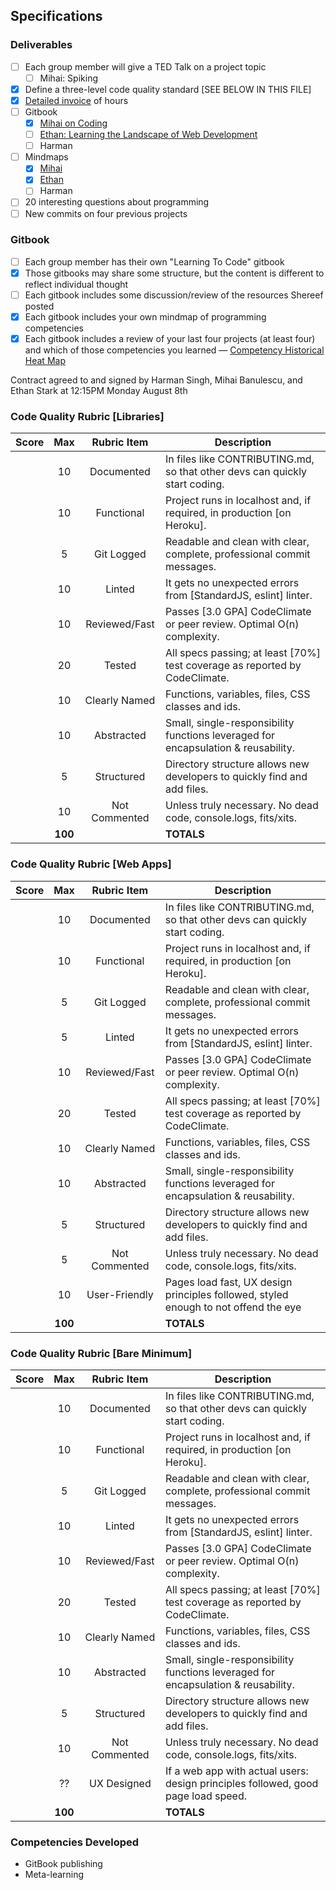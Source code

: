## Specifications

### Deliverables
- [ ] Each group member will give a TED Talk on a project topic
  - [ ] Mihai: Spiking
- [x] Define a three-level code quality standard [SEE BELOW IN THIS FILE]
- [x] [Detailed invoice](https://docs.google.com/spreadsheets/d/1GxSXhguI27apeWIzUFp_2f_T2xOPUWv5h-ry6RQvvoU/edit#gid=0) of hours
- [ ] Gitbook
  - [x] [Mihai on Coding](https://bluemihai.gitbooks.io/mihai-on-coding/content/)
  - [ ] [Ethan: Learning the Landscape of Web Development](https://ethanjstark.gitbooks.io/landscape-of-web/content)
  - [ ] Harman
- [ ] Mindmaps
  - [x] [Mihai](https://www.mindmeister.com/739674955/dev-competencies)
  - [x] [Ethan](https://www.mindmeister.com/739680916/competencies)
  - [ ] Harman
- [ ] 20 interesting questions about programming
- [ ] New commits on four previous projects 

### Gitbook 
- [ ] Each group member has their own "Learning To Code" gitbook
- [x] Those gitbooks may share some structure, but the content is different to reflect individual thought
- [ ] Each gitbook includes some discussion/review of the resources Shereef posted
- [x] Each gitbook includes your own mindmap of programming competencies
- [x] Each gitbook includes a review of your last four projects (at least four) and which of those 
competencies you learned — [Competency Historical Heat Map](https://docs.google.com/spreadsheets/d/1bzi_8tOLrB18tIr21_7JSo9g5-x8x4KiticBPKWFVr0/edit#gid=0)

Contract agreed to and signed by Harman Singh, Mihai Banulescu, and Ethan Stark at 12:15PM Monday August 8th

### Code Quality Rubric [Libraries]

| Score | Max     | Rubric Item  | Description                                                                        |
|-------|:-------:|:------------:|------------------------------------------------------------------------------------|
|       | 10      | Documented   | In files like CONTRIBUTING.md, so that other devs can quickly start coding.        |
|       | 10      | Functional   | Project runs in localhost and, if required, in production [on Heroku].             |
|       | 5       | Git Logged   | Readable and clean with clear, complete, professional commit messages.             |
|       | 10      | Linted       | It gets no unexpected errors from [StandardJS, eslint] linter.                     |
|       | 10      | Reviewed/Fast| Passes [3.0 GPA] CodeClimate or peer review. Optimal O(n) complexity.              |
|       | 20      | Tested       | All specs passing; at least [70%] test coverage as reported by CodeClimate.        |
|       | 10      | Clearly Named| Functions, variables, files, CSS classes and ids.                                  |
|       | 10      | Abstracted   | Small, single-responsibility functions leveraged for encapsulation & reusability.  |
|       | 5       | Structured   | Directory structure allows new developers to quickly find and add files.           |
|       | 10      | Not Commented| Unless truly necessary. No dead code, console.logs, fits/xits.                     |
|       |<b>100</b>|              | <b>TOTALS</b>                                                                     |


### Code Quality Rubric [Web Apps]

| Score | Max     | Rubric Item  | Description                                                                        |
|-------|:-------:|:------------:|------------------------------------------------------------------------------------|
|       | 10      | Documented   | In files like CONTRIBUTING.md, so that other devs can quickly start coding.        |
|       | 10      | Functional   | Project runs in localhost and, if required, in production [on Heroku].             |
|       | 5       | Git Logged   | Readable and clean with clear, complete, professional commit messages.             |
|       | 5       | Linted       | It gets no unexpected errors from [StandardJS, eslint] linter.                     |
|       | 10      | Reviewed/Fast| Passes [3.0 GPA] CodeClimate or peer review. Optimal O(n) complexity.              |
|       | 20      | Tested       | All specs passing; at least [70%] test coverage as reported by CodeClimate.        |
|       | 10      | Clearly Named| Functions, variables, files, CSS classes and ids.                                  |
|       | 10      | Abstracted   | Small, single-responsibility functions leveraged for encapsulation & reusability.  |
|       | 5       | Structured   | Directory structure allows new developers to quickly find and add files.           |
|       | 5       | Not Commented| Unless truly necessary. No dead code, console.logs, fits/xits.                     |
|       | 10      | User-Friendly| Pages load fast, UX design principles followed, styled enough to not offend the eye|
|       |<b>100</b>|             | <b>TOTALS</b>                                                                      |


### Code Quality Rubric [Bare Minimum]

| Score | Max     | Rubric Item  | Description                                                                        |
|-------|:-------:|:------------:|------------------------------------------------------------------------------------|
|       | 10      | Documented   | In files like CONTRIBUTING.md, so that other devs can quickly start coding.        |
|       | 10      | Functional   | Project runs in localhost and, if required, in production [on Heroku].             |
|       | 5       | Git Logged   | Readable and clean with clear, complete, professional commit messages.             |
|       | 10      | Linted       | It gets no unexpected errors from [StandardJS, eslint] linter.                     |
|       | 10      | Reviewed/Fast| Passes [3.0 GPA] CodeClimate or peer review. Optimal O(n) complexity.              |
|       | 20      | Tested       | All specs passing; at least [70%] test coverage as reported by CodeClimate.        |
|       | 10      | Clearly Named| Functions, variables, files, CSS classes and ids.                                  |
|       | 10      | Abstracted   | Small, single-responsibility functions leveraged for encapsulation & reusability.  |
|       | 5       | Structured   | Directory structure allows new developers to quickly find and add files.           |
|       | 10      | Not Commented| Unless truly necessary. No dead code, console.logs, fits/xits.                     |
|       | ??      | UX Designed  | If a web app with actual users: design principles followed, good page load speed.  |
|       |<b>100</b>|              | <b>TOTALS</b>                                                                     |

### Competencies Developed
* GitBook publishing
* Meta-learning
